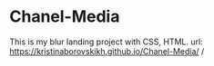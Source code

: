 # Chanel-Media
This is my blur landing project with CSS, HTML.
url: https://kristinaborovskikh.github.io/Chanel-Media/
/
